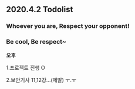 ## 2020.4.2 Todolist

### Whoever you are, Respect your opponent!

### Be cool, Be respect~





**오후**

1.프로젝트 진행 O

2.보안기사 11,12강...(제발) ㅜ.ㅜ